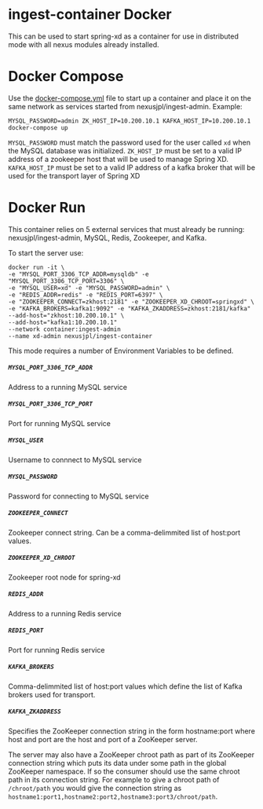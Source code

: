 # ingest-container Docker

This can be used to start spring-xd as a container for use in distributed mode with all nexus modules already installed.

# Docker Compose

Use the [docker-compose.yml](docker-compose.yml) file to start up a container and place it on the same network as services started from nexusjpl/ingest-admin. Example:

    MYSQL_PASSWORD=admin ZK_HOST_IP=10.200.10.1 KAFKA_HOST_IP=10.200.10.1 docker-compose up

`MYSQL_PASSWORD` must match the password used for the user called `xd` when the MySQL database was initialized.
`ZK_HOST_IP` must be set to a valid IP address of a zookeeper host that will be used to manage Spring XD.
`KAFKA_HOST_IP` must be set to a valid IP address of a kafka broker that will be used for the transport layer of Spring XD

# Docker Run

This container relies on 5 external services that must already be running: nexusjpl/ingest-admin, MySQL, Redis, Zookeeper, and Kafka.

To start the server use:

    docker run -it \
    -e "MYSQL_PORT_3306_TCP_ADDR=mysqldb" -e "MYSQL_PORT_3306_TCP_PORT=3306" \
    -e "MYSQL_USER=xd" -e "MYSQL_PASSWORD=admin" \
    -e "REDIS_ADDR=redis" -e "REDIS_PORT=6397" \
    -e "ZOOKEEPER_CONNECT=zkhost:2181" -e "ZOOKEEPER_XD_CHROOT=springxd" \
    -e "KAFKA_BROKERS=kafka1:9092" -e "KAFKA_ZKADDRESS=zkhost:2181/kafka"
    --add-host="zkhost:10.200.10.1" \
    --add-host="kafka1:10.200.10.1"
    --network container:ingest-admin
    --name xd-admin nexusjpl/ingest-container

This mode requires a number of Environment Variables to be defined.

#####  `MYSQL_PORT_3306_TCP_ADDR`

Address to a running MySQL service

#####  `MYSQL_PORT_3306_TCP_PORT`

Port for running MySQL service

#####  `MYSQL_USER`

Username to connnect to MySQL service

#####  `MYSQL_PASSWORD`

Password for connecting to MySQL service

#####  `ZOOKEEPER_CONNECT`

Zookeeper connect string. Can be a comma-delimmited list of host:port values.

#####  `ZOOKEEPER_XD_CHROOT`

Zookeeper root node for spring-xd

#####  `REDIS_ADDR`

Address to a running Redis service

#####  `REDIS_PORT`

Port for running Redis service

#####  `KAFKA_BROKERS`

Comma-delimmited list of host:port values which define the list of Kafka brokers used for transport.

#####  `KAFKA_ZKADDRESS`

Specifies the ZooKeeper connection string in the form hostname:port where host and port are the host and port of a ZooKeeper server.  

The server may also have a ZooKeeper chroot path as part of its ZooKeeper connection string which puts its data under some path in the global ZooKeeper namespace. If so the consumer should use the same chroot path in its connection string. For example to give a chroot path of `/chroot/path` you would give the connection string as `hostname1:port1,hostname2:port2,hostname3:port3/chroot/path`.